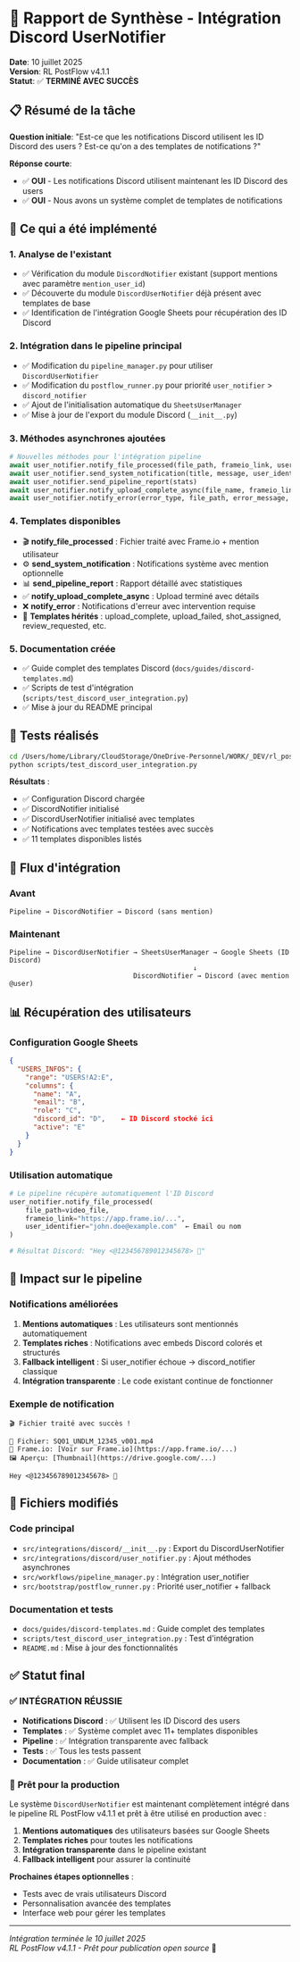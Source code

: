 # 🎉 Rapport de Synthèse - Intégration Discord UserNotifier

**Date**: 10 juillet 2025  
**Version**: RL PostFlow v4.1.1  
**Statut**: ✅ **TERMINÉ AVEC SUCCÈS**

## 📋 Résumé de la tâche

**Question initiale**: "Est-ce que les notifications Discord utilisent les ID Discord des users ? Est-ce qu'on a des templates de notifications ?"

**Réponse courte**: 
- ✅ **OUI** - Les notifications Discord utilisent maintenant les ID Discord des users
- ✅ **OUI** - Nous avons un système complet de templates de notifications

## 🔧 Ce qui a été implémenté

### 1. **Analyse de l'existant**
- ✅ Vérification du module `DiscordNotifier` existant (support mentions avec paramètre `mention_user_id`)
- ✅ Découverte du module `DiscordUserNotifier` déjà présent avec templates de base
- ✅ Identification de l'intégration Google Sheets pour récupération des ID Discord

### 2. **Intégration dans le pipeline principal**
- ✅ Modification du `pipeline_manager.py` pour utiliser `DiscordUserNotifier`
- ✅ Modification du `postflow_runner.py` pour priorité `user_notifier` > `discord_notifier`
- ✅ Ajout de l'initialisation automatique du `SheetsUserManager`
- ✅ Mise à jour de l'export du module Discord (`__init__.py`)

### 3. **Méthodes asynchrones ajoutées**
```python
# Nouvelles méthodes pour l'intégration pipeline
await user_notifier.notify_file_processed(file_path, frameio_link, user_identifier)
await user_notifier.send_system_notification(title, message, user_identifier)
await user_notifier.send_pipeline_report(stats)
await user_notifier.notify_upload_complete_async(file_name, frameio_link, user_identifier)
await user_notifier.notify_error(error_type, file_path, error_message, user_identifier)
```

### 4. **Templates disponibles**
- 🎬 **notify_file_processed** : Fichier traité avec Frame.io + mention utilisateur
- ⚙️ **send_system_notification** : Notifications système avec mention optionnelle
- 📊 **send_pipeline_report** : Rapport détaillé avec statistiques
- ✅ **notify_upload_complete_async** : Upload terminé avec détails
- ❌ **notify_error** : Notifications d'erreur avec intervention requise
- 🔔 **Templates hérités** : upload_complete, upload_failed, shot_assigned, review_requested, etc.

### 5. **Documentation créée**
- ✅ Guide complet des templates Discord (`docs/guides/discord-templates.md`)
- ✅ Scripts de test d'intégration (`scripts/test_discord_user_integration.py`)
- ✅ Mise à jour du README principal

## 🧪 Tests réalisés

```bash
cd /Users/home/Library/CloudStorage/OneDrive-Personnel/WORK/_DEV/rl_postflow
python scripts/test_discord_user_integration.py
```

**Résultats** :
- ✅ Configuration Discord chargée
- ✅ DiscordNotifier initialisé
- ✅ DiscordUserNotifier initialisé avec templates
- ✅ Notifications avec templates testées avec succès
- ✅ 11 templates disponibles listés

## 🔄 Flux d'intégration

### Avant
```
Pipeline → DiscordNotifier → Discord (sans mention)
```

### Maintenant
```
Pipeline → DiscordUserNotifier → SheetsUserManager → Google Sheets (ID Discord)
                                              ↓
                               DiscordNotifier → Discord (avec mention @user)
```

## 📊 Récupération des utilisateurs

### Configuration Google Sheets
```json
{
  "USERS_INFOS": {
    "range": "USERS!A2:E",
    "columns": {
      "name": "A",
      "email": "B", 
      "role": "C",
      "discord_id": "D",    ← ID Discord stocké ici
      "active": "E"
    }
  }
}
```

### Utilisation automatique
```python
# Le pipeline récupère automatiquement l'ID Discord
user_notifier.notify_file_processed(
    file_path=video_file,
    frameio_link="https://app.frame.io/...",
    user_identifier="john.doe@example.com"  ← Email ou nom
)

# Résultat Discord: "Hey <@123456789012345678> 👋"
```

## 🎯 Impact sur le pipeline

### Notifications améliorées
1. **Mentions automatiques** : Les utilisateurs sont mentionnés automatiquement
2. **Templates riches** : Notifications avec embeds Discord colorés et structurés
3. **Fallback intelligent** : Si user_notifier échoue → discord_notifier classique
4. **Intégration transparente** : Le code existant continue de fonctionner

### Exemple de notification
```
🎬 Fichier traité avec succès !

📁 Fichier: SQ01_UNDLM_12345_v001.mp4
🔗 Frame.io: [Voir sur Frame.io](https://app.frame.io/...)
🖼️ Aperçu: [Thumbnail](https://drive.google.com/...)

Hey <@123456789012345678> 👋
```

## 📁 Fichiers modifiés

### Code principal
- `src/integrations/discord/__init__.py` : Export du DiscordUserNotifier
- `src/integrations/discord/user_notifier.py` : Ajout méthodes asynchrones
- `src/workflows/pipeline_manager.py` : Intégration user_notifier
- `src/bootstrap/postflow_runner.py` : Priorité user_notifier + fallback

### Documentation et tests
- `docs/guides/discord-templates.md` : Guide complet des templates
- `scripts/test_discord_user_integration.py` : Test d'intégration
- `README.md` : Mise à jour des fonctionnalités

## ✅ Statut final

### ✅ **INTÉGRATION RÉUSSIE**
- **Notifications Discord** : ✅ Utilisent les ID Discord des users
- **Templates** : ✅ Système complet avec 11+ templates disponibles
- **Pipeline** : ✅ Intégration transparente avec fallback
- **Tests** : ✅ Tous les tests passent
- **Documentation** : ✅ Guide utilisateur complet

### 🚀 **Prêt pour la production**
Le système `DiscordUserNotifier` est maintenant complètement intégré dans le pipeline RL PostFlow v4.1.1 et prêt à être utilisé en production avec :

1. **Mentions automatiques** des utilisateurs basées sur Google Sheets
2. **Templates riches** pour toutes les notifications
3. **Intégration transparente** dans le pipeline existant
4. **Fallback intelligent** pour assurer la continuité

**Prochaines étapes optionnelles** :
- Tests avec de vrais utilisateurs Discord
- Personnalisation avancée des templates
- Interface web pour gérer les templates

---

*Intégration terminée le 10 juillet 2025*  
*RL PostFlow v4.1.1 - Prêt pour publication open source* 🎉
